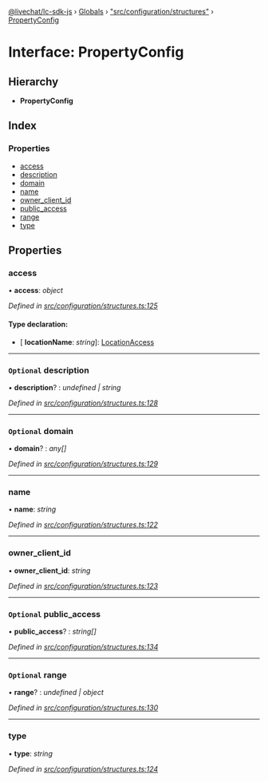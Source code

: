 [@livechat/lc-sdk-js](../README.md) › [Globals](../globals.md) › ["src/configuration/structures"](../modules/_src_configuration_structures_.md) › [PropertyConfig](_src_configuration_structures_.propertyconfig.md)

# Interface: PropertyConfig

## Hierarchy

* **PropertyConfig**

## Index

### Properties

* [access](_src_configuration_structures_.propertyconfig.md#access)
* [description](_src_configuration_structures_.propertyconfig.md#optional-description)
* [domain](_src_configuration_structures_.propertyconfig.md#optional-domain)
* [name](_src_configuration_structures_.propertyconfig.md#name)
* [owner_client_id](_src_configuration_structures_.propertyconfig.md#owner_client_id)
* [public_access](_src_configuration_structures_.propertyconfig.md#optional-public_access)
* [range](_src_configuration_structures_.propertyconfig.md#optional-range)
* [type](_src_configuration_structures_.propertyconfig.md#type)

## Properties

###  access

• **access**: *object*

*Defined in [src/configuration/structures.ts:125](https://github.com/livechat/lc-sdk-js/blob/8143b05/src/configuration/structures.ts#L125)*

#### Type declaration:

* \[ **locationName**: *string*\]: [LocationAccess](_src_configuration_structures_.locationaccess.md)

___

### `Optional` description

• **description**? : *undefined | string*

*Defined in [src/configuration/structures.ts:128](https://github.com/livechat/lc-sdk-js/blob/8143b05/src/configuration/structures.ts#L128)*

___

### `Optional` domain

• **domain**? : *any[]*

*Defined in [src/configuration/structures.ts:129](https://github.com/livechat/lc-sdk-js/blob/8143b05/src/configuration/structures.ts#L129)*

___

###  name

• **name**: *string*

*Defined in [src/configuration/structures.ts:122](https://github.com/livechat/lc-sdk-js/blob/8143b05/src/configuration/structures.ts#L122)*

___

###  owner_client_id

• **owner_client_id**: *string*

*Defined in [src/configuration/structures.ts:123](https://github.com/livechat/lc-sdk-js/blob/8143b05/src/configuration/structures.ts#L123)*

___

### `Optional` public_access

• **public_access**? : *string[]*

*Defined in [src/configuration/structures.ts:134](https://github.com/livechat/lc-sdk-js/blob/8143b05/src/configuration/structures.ts#L134)*

___

### `Optional` range

• **range**? : *undefined | object*

*Defined in [src/configuration/structures.ts:130](https://github.com/livechat/lc-sdk-js/blob/8143b05/src/configuration/structures.ts#L130)*

___

###  type

• **type**: *string*

*Defined in [src/configuration/structures.ts:124](https://github.com/livechat/lc-sdk-js/blob/8143b05/src/configuration/structures.ts#L124)*
